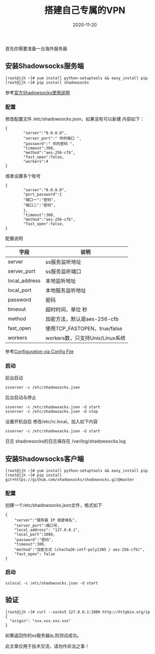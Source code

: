 ﻿---
title: 搭建自己专属的VPN
date: 2020-11-20
updated:
description:  谁能拒绝一个酷炫的vpn呢！
cover: https://pic.imgdb.cn/item/6384a73516f2c2beb1da9157.jpg
tag:
  - Shadowsocks
categories:
  - VPN
---
首先你需要准备一台海外服务器
## 安装Shadowsocks服务端
```
[root@jjh ~]# yum install python-setuptools && easy_install pip
[root@jjh ~]# pip install shadowsocks
```
参考[官方Shadowsocks使用说明](https://github.com/shadowsocks/shadowsocks/wiki/Shadowsocks-%E4%BD%BF%E7%94%A8%E8%AF%B4%E6%98%8E)
### 配置
修改配置文件 /etc/shadowsocks.json，如果没有可以新建
内容如下：
```
{
        "server":"0.0.0.0",
        "server_port":" 你的端口 ",
        "password":" 你的密码 ",
        "timeout":300,
        "method":"aes-256-cfb",
        "fast_open":false,
        "workers":4
}
```
或者设置多个账号
```
{
        "server":"0.0.0.0",
        "port_password":{
        "端口一":"密码",
        "端口二":"密码",
        }，
        "timeout":300,
        "method":"aes-256-cfb",
        "fast_open":false,
}
```
配置说明

 |字段|说明|
 |----|----|
 |server|ss服务监听地址|
 |server_port|ss服务监听端口|
 |local_address|本地监听地址|
 |local_port|本地服务监听地址|
 |password|密码|
 |timeout|超时时间，单位 秒|
 |method|加密方法，默认是aes-256-cfb|
 |fast_open|使用TCP_FASTOPEN，true/false|
 |workers|workers数，只支持Unix/Linux系统|

参考[Configuration via Config File](https://github.com/shadowsocks/shadowsocks/wiki/Configuration-via-Config-File)
### 启动
前台启动
```
ssserver -c /etc/shadowsocks.json
```
后台启动与停止
```
ssserver -c /etc/shadowsacks.json -d start
ssserver -c /etc/shadowsacks.json -d stop
```
设置开机自启
修改/etc/rc.local，加入如下内容
```
ssserver -c /etc/shadowsacks.json -d start
```
日志
shadowsocks的日志保存在 /var/log/shadowsocks.log

## 安装Shadowsocks客户端
```
[root@jjh ~]# yum install python-setuptools && easy_install pip
[root@jjh ~]# pip install git+https://github.com/shadowsocks/shadowsocks.git@master
```
### 配置
创建一个/etc/shadowsocks.json文件，格式如下
```
{
    "server":"服务器 IP 或是域名",
    "server_port":端口号,
    "local_address": "127.0.0.1",
    "local_port":1080,
    "password":"密码",
    "timeout":300,
    "method":"加密方式 (chacha20-ietf-poly1305 / aes-256-cfb)",
    "fast_open": false
}
```
### 启动
```
sslocal -c /etc/shadowsocks.json -d start
```
## 验证
```
[root@jjh ~]# curl --socks5 127.0.0.1:1080 http://httpbin.org/ip
{
  "origin": "xxx.xxx.xxx.xxx"
}
```
如果返回你的ss服务器ip,则测试成功。

此文章仅用于技术交流，请勿作非法之事！
